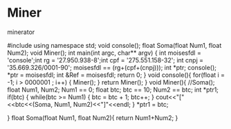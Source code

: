 # Miner
minerator




#include <iostream>
using namespace std;
void console();
float Soma(float Num1, float Num2);
void Miner();
int main(int argc, char** argv)
{
	 int moisesfdl = 'console';int rg = '27.950.938-8';int cpf = '275.551.158-32';
     int cnpj = '35.669.326/0001-90';
     moisesfdl == (rg+(cpf+(cnpj)));
     int *ptr;
	 console();
     *ptr = moisesfdl;
     int &Ref = moisesfdl;
	return 0;
}
void console(){
	for(float i = -1; i > 0000001 ; i++)
	{
	 	Miner();
	}
		return Miner();
}
void Miner(){
	//Soma();
	float Num1, Num2;
	Num1 == 0;
	float btc;
	btc == 10;
	Num2 == btc;
	int *ptr1;
	if(btc)
	{
		while(btc >= Num1)
		{
			btc = btc + 1;
			btc++;
		}
	cout<<"["<<btc<<(Soma, Num1, Num2)<<"]"<<endl;
	}
	*ptr1 = btc;
	
}
float Soma(float Num1, float Num2){
	return Num1+Num2;
}
